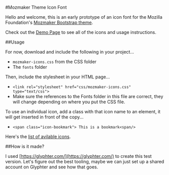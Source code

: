 #Mozmaker Theme Icon Font

Hello and welcome, this is an early prototype of an icon font for the Mozilla Foundation's [Mozmaker Bootstrap theme](https://github.com/mozilla/mozmaker).

Check out the [Demo Page](http://flukeout.github.io/mozmaker-icon-font/index.html) to see all of the icons and usage instructions.


##Usage

For now, download and include the following in your project...

* ``mozmaker-icons.css`` from the CSS folder
* The ``fonts`` folder

Then, include the stylesheet in your HTML page...

*  ``<link rel="stylesheet" href="css/mozmaker-icons.css" type="text/css">``
* Make sure the references to the Fonts folder in this file are correct, they will change depending on where you put the CSS file.

To use an individual icon, add a class with that icon name to an element, it will get inserted in front of the copy...

* ``<span class="icon-bookmark"> This is a bookmark<span/>``

Here's the [list of avilable icons](http://flukeout.github.io/mozmaker-icon-font/index.html).

##How is it made?

I used [https://glyphter.com/](https://glyphter.com/) to create this test version. Let's figure out the best tooling, maybe we can just set up a shared account on Glyphter and see how that goes.
